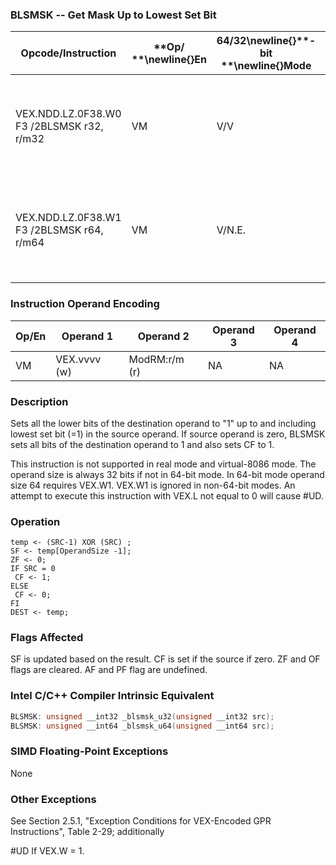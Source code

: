 ### BLSMSK -- Get Mask Up to Lowest Set Bit


|**Opcode/Instruction**|**Op/ **\newline{}**En**|**64/32**\newline{}**-bit **\newline{}**Mode**|**CPUID **\newline{}**Feature **\newline{}**Flag**|**Description**|
|----------------------|------------------------|----------------------------------------------|--------------------------------------------------|---------------|
|VEX.NDD.LZ.0F38.W0 F3 /2BLSMSK r32, r/m32|VM|V/V|BMI1|Set all lower bits in r32 to "1" starting from bit 0 to lowest set bit in r/m32.|
|VEX.NDD.LZ.0F38.W1 F3 /2BLSMSK r64, r/m64|VM|V/N.E.|BMI1|Set all lower bits in r64 to "1" starting from bit 0 to lowest set bit in r/m64.|
### Instruction Operand Encoding


|Op/En|Operand 1|Operand 2|Operand 3|Operand 4|
|-----|---------|---------|---------|---------|
|VM|VEX.vvvv (w)|ModRM:r/m (r)|NA|NA|
### Description


Sets all the lower bits of the destination operand to "1" up to and including lowest set bit (=1) in the source operand. If source operand is zero, BLSMSK sets all bits of the destination operand to 1 and also sets CF to 1.

This instruction is not supported in real mode and virtual-8086 mode. The operand size is always 32 bits if not in 64-bit mode. In 64-bit mode operand size 64 requires VEX.W1. VEX.W1 is ignored in non-64-bit modes. An attempt to execute this instruction with VEX.L not equal to 0 will cause #UD.


### Operation

```info-verb
temp <- (SRC-1) XOR (SRC) ;
SF <- temp[OperandSize -1];
ZF <- 0;
IF SRC = 0
 CF <- 1;
ELSE
 CF <- 0;
FI
DEST <- temp;
```
### Flags Affected


SF is updated based on the result. CF is set if the source if zero. ZF and OF flags are cleared. AF and PF flag are undefined.


### Intel C/C++ Compiler Intrinsic Equivalent

```cpp
BLSMSK: unsigned __int32 _blsmsk_u32(unsigned __int32 src);
BLSMSK: unsigned __int64 _blsmsk_u64(unsigned __int64 src);
```
### SIMD Floating-Point Exceptions


None

### Other Exceptions


See Section 2.5.1, "Exception Conditions for VEX-Encoded GPR Instructions", Table 2-29; additionally

#UD  If VEX.W = 1.

